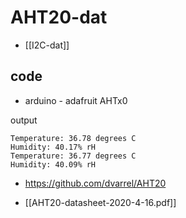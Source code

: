 
# AHT20-dat

- [[I2C-dat]]


## code 

- arduino - adafruit AHTx0

output 

    Temperature: 36.78 degrees C
    Humidity: 40.17% rH
    Temperature: 36.77 degrees C
    Humidity: 40.09% rH

- https://github.com/dvarrel/AHT20


- [[AHT20-datasheet-2020-4-16.pdf]]